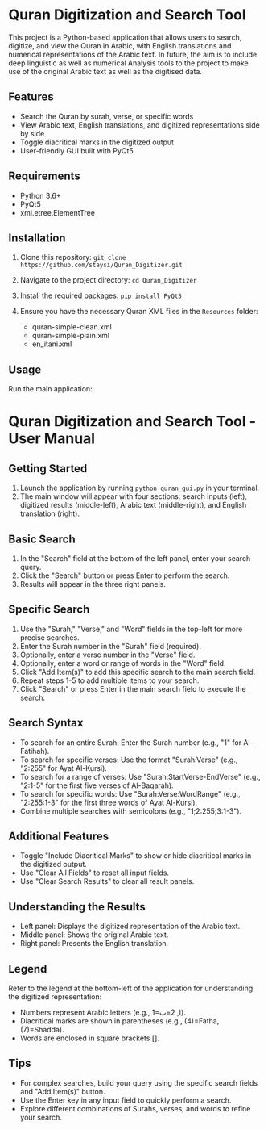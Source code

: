 # Quran Digitization and Search Tool

This project is a Python-based application that allows users to search, digitize, and view the Quran in Arabic, with English translations and numerical representations of the Arabic text. In future, the aim is to include deep linguistic as well as numerical Analysis tools to the project to make use of the original Arabic text as well as the digitised data.

## Features

- Search the Quran by surah, verse, or specific words
- View Arabic text, English translations, and digitized representations side by side
- Toggle diacritical marks in the digitized output
- User-friendly GUI built with PyQt5

## Requirements

- Python 3.6+
- PyQt5
- xml.etree.ElementTree

## Installation

1. Clone this repository:   ```
   git clone https://github.com/staysi/Quran_Digitizer.git   ```

2. Navigate to the project directory:   ```
   cd Quran_Digitizer   ```

3. Install the required packages:   ```
   pip install PyQt5   ```

4. Ensure you have the necessary Quran XML files in the `Resources` folder:
   - quran-simple-clean.xml
   - quran-simple-plain.xml
   - en_itani.xml

## Usage

Run the main application:

# Quran Digitization and Search Tool - User Manual

## Getting Started

1. Launch the application by running `python quran_gui.py` in your terminal.
2. The main window will appear with four sections: search inputs (left), digitized results (middle-left), Arabic text (middle-right), and English translation (right).

## Basic Search

1. In the "Search" field at the bottom of the left panel, enter your search query.
2. Click the "Search" button or press Enter to perform the search.
3. Results will appear in the three right panels.

## Specific Search

1. Use the "Surah," "Verse," and "Word" fields in the top-left for more precise searches.
2. Enter the Surah number in the "Surah" field (required).
3. Optionally, enter a verse number in the "Verse" field.
4. Optionally, enter a word or range of words in the "Word" field.
5. Click "Add Item(s)" to add this specific search to the main search field.
6. Repeat steps 1-5 to add multiple items to your search.
7. Click "Search" or press Enter in the main search field to execute the search.

## Search Syntax

- To search for an entire Surah: Enter the Surah number (e.g., "1" for Al-Fatihah).
- To search for specific verses: Use the format "Surah:Verse" (e.g., "2:255" for Ayat Al-Kursi).
- To search for a range of verses: Use "Surah:StartVerse-EndVerse" (e.g., "2:1-5" for the first five verses of Al-Baqarah).
- To search for specific words: Use "Surah:Verse:WordRange" (e.g., "2:255:1-3" for the first three words of Ayat Al-Kursi).
- Combine multiple searches with semicolons (e.g., "1;2:255;3:1-3").

## Additional Features

- Toggle "Include Diacritical Marks" to show or hide diacritical marks in the digitized output.
- Use "Clear All Fields" to reset all input fields.
- Use "Clear Search Results" to clear all result panels.

## Understanding the Results

- Left panel: Displays the digitized representation of the Arabic text.
- Middle panel: Shows the original Arabic text.
- Right panel: Presents the English translation.

## Legend

Refer to the legend at the bottom-left of the application for understanding the digitized representation:
- Numbers represent Arabic letters (e.g., 1=ا, 2=ب).
- Diacritical marks are shown in parentheses (e.g., (4)=Fatha, (7)=Shadda).
- Words are enclosed in square brackets [].

## Tips

- For complex searches, build your query using the specific search fields and "Add Item(s)" button.
- Use the Enter key in any input field to quickly perform a search.
- Explore different combinations of Surahs, verses, and words to refine your search.
